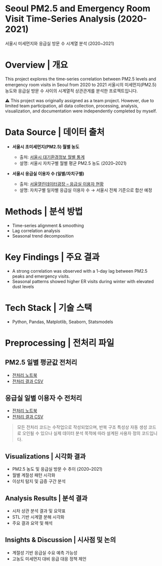 # Seoul PM2.5 and Emergency Room Visit Time-Series Analysis (2020-2021)
서울시 미세먼지와 응급실 방문 수 시계열 분석 (2020~2021)

# Overview | 개요
This project explores the time-series correlation between PM2.5 levels and emergency room visits in Seoul from 2020 to 2021
서울시의 미세먼지(PM2.5) 농도와 응급실 방문 수 사이의 시계열적 상관관게를 분석한 프로젝트입니다.

⚠️ This project was originally assigned as a team project. However, due to limited team participation, all data collection, processing, analysis, visualization, and documentation were independently completed by myself.

# Data Source | 데이터 출처
- **서울시 초미세먼지(PM2.5) 월별 농도**
  - 출처: [서울시 대기환경정보 월별 통계](https://cleanair.seoul.go.kr/statistics/monthAverage)
  - 설명: 서울시 자치구별 월별 평균 PM2.5 농도 (2020–2021)

- **서울시 응급실 이용자 수 (일별/자치구별)**
  - 출처: [서울열린데이터광장 – 응급실 이용자 현황](https://data.seoul.go.kr/dataList/11035/S/2/datasetView.do)
  - 설명: 자치구별 일자별 응급실 이용자 수 → 서울시 전체 기준으로 합산 예정
    
# Methods | 분석 방법
- Time-series alignment & smoothing
- Lag correlation analysis
- Seasonal trend decomposition

# Key Findings | 주요 결과
- A strong correlation was observed with a 1-day lag between PM2.5 peaks and emergency visits.
- Seasonal patterns showed higher ER visits during winter with elevated dust levels

# Tech Stack | 기술 스택
- Python, Pandas, Matplotlib, Seaborn, Statsmodels

# Preprocessing | 전처리 파일

## PM2.5 일별 평균값 전처리

- [전처리 노트북](https://github.com/kde-devs/seoul_air_emergency_analysis/blob/main/pm25_daily_seoul_2020_2021.ipynb)  
- [전처리 결과 CSV](https://github.com/kde-devs/seoul_air_emergency_analysis/blob/main/pm25_daily_avg_seoul_2020_2021.csv)

## 응급실 일별 이용자 수 전처리

- [전처리 노트북](https://github.com/kde-devs/seoul_air_emergency_analysis/blob/main/er_daily_seoul_2020_2021.ipynb)  
- [전처리 결과 CSV](https://github.com/kde-devs/seoul_air_emergency_analysis/blob/main/er_daily_seoul_2020_2021.csv)

> 모든 전처리 코드는 수작업으로 작성되었으며, 반복 구조 특성상 자동 생성 코드로 오인될 수 있으나 실제 데이터 분석 목적에 따라 설계된 사용자 정의 코드입니다.

## Visualizations | 시각화 결과
- PM2.5 농도 및 응급실 방문 수 추이 (2020–2021)
- 월별 계절성 패턴 시각화
- 이상치 탐지 및 급증 구간 분석

## Analysis Results | 분석 결과
- 시차 상관 분석 결과 및 요약표
- STL 기반 시계열 분해 시각화
- 주요 결과 요약 및 해석

## Insights & Discussion | 시사점 및 논의
- 계절성 기반 응급실 수요 예측 가능성
- 고농도 미세먼지 대비 응급 대응 정책 제언




